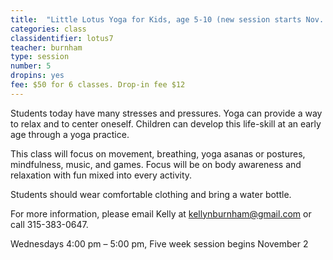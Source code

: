 ```yaml
---
title:  "Little Lotus Yoga for Kids, age 5-10 (new session starts Nov. 2)"
categories: class
classidentifier: lotus7
teacher: burnham
type: session
number: 5
dropins: yes
fee: $50 for 6 classes. Drop-in fee $12
---
```

Students today have many stresses and pressures. Yoga can provide a way to relax and to center oneself. Children can develop this life-skill at an early age through a yoga practice.

This class will focus on movement, breathing, yoga asanas or postures, mindfulness, music, and games. Focus will be on body awareness and relaxation with fun mixed into every activity.  

Students should wear comfortable clothing and bring a water bottle.

For more information, please email Kelly at
<a href="mailto:kellynburnham@gmail.com">kellynburnham@gmail.com</a> or call 315-383-0647.

Wednesdays 4:00 pm – 5:00 pm, Five week session begins November 2
